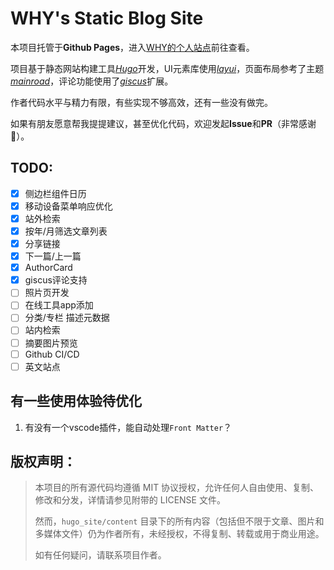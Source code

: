 # WHY's Static Blog Site

本项目托管于**Github Pages**，进入[WHY的个人站点](https://wanghaoyang1995.github.io/)前往查看。

项目基于静态网站构建工具[*Hugo*](https://gohugo.io/)开发，UI元素库使用[*layui*](https://layui.dev/)，页面布局参考了主题[*mainroad*](https://github.com/Vimux/Mainroad)，评论功能使用了[*giscus*](https://github.com/giscus/giscus)扩展。

作者代码水平与精力有限，有些实现不够高效，还有一些没有做完。

如果有朋友愿意帮我提提建议，甚至优化代码，欢迎发起**Issue**和**PR**（非常感谢🎁）。

## TODO:

- [x] 侧边栏组件日历
- [x] 移动设备菜单响应优化
- [x] 站外检索
- [x] 按年/月筛选文章列表
- [x] 分享链接
- [x] 下一篇/上一篇
- [x] AuthorCard
- [x] giscus评论支持
- [ ] 照片页开发
- [ ] 在线工具app添加
- [ ] 分类/专栏 描述元数据
- [ ] 站内检索
- [ ] 摘要图片预览
- [ ] Github CI/CD
- [ ] 英文站点

## 有一些使用体验待优化

1. 有没有一个vscode插件，能自动处理`Front Matter`？


## 版权声明：

> 本项目的所有源代码均遵循 MIT 协议授权，允许任何人自由使用、复制、修改和分发，详情请参见附带的 LICENSE 文件。
> 
> 然而，`hugo_site/content` 目录下的所有内容（包括但不限于文章、图片和多媒体文件）仍为作者所有，未经授权，不得复制、转载或用于商业用途。
> 
> 如有任何疑问，请联系项目作者。

